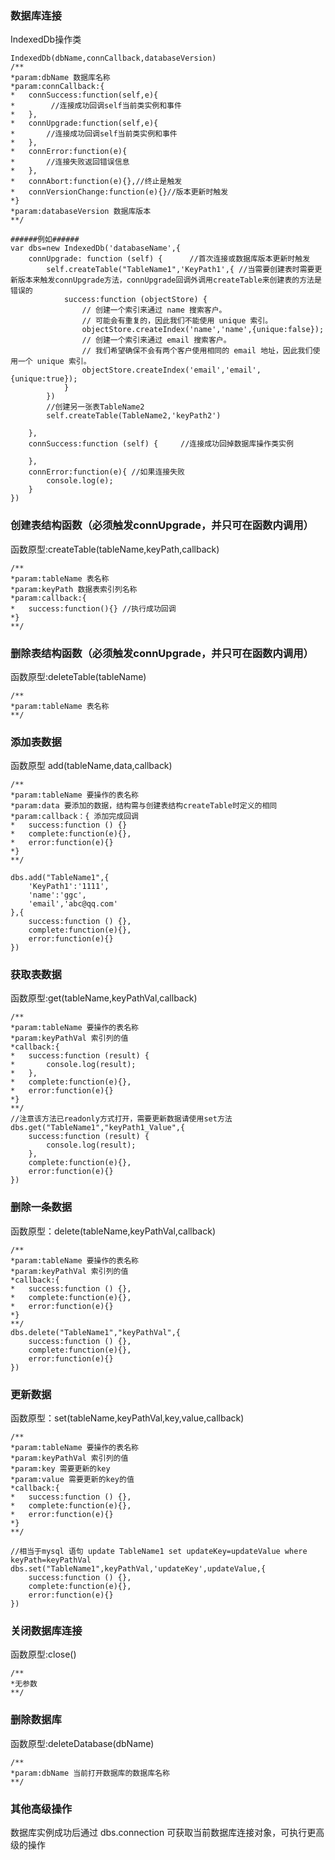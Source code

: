 ### 数据库连接
IndexedDb操作类

    IndexedDb(dbName,connCallback,databaseVersion) 
    /**
    *param:dbName 数据库名称
    *param:connCallback:{
    *   connSuccess:function(self,e){
    *        //连接成功回调self当前类实例和事件
    *   },
    *   connUpgrade:function(self,e){
    *       //连接成功回调self当前类实例和事件
    *   },
    *   connError:function(e){
    *       //连接失败返回错误信息
    *   },
    *   connAbort:function(e){},//终止是触发
    *   connVersionChange:function(e){}//版本更新时触发
    *}
    *param:databaseVersion 数据库版本
    **/
    
    ######例如######
    var dbs=new IndexedDb('databaseName',{
        connUpgrade: function (self) {      //首次连接或数据库版本更新时触发
            self.createTable("TableName1",'KeyPath1',{ //当需要创建表时需要更新版本来触发connUpgrade方法，connUpgrade回调外调用createTable来创建表的方法是错误的
                success:function (objectStore) {
                    // 创建一个索引来通过 name 搜索客户。
                    // 可能会有重复的，因此我们不能使用 unique 索引。
                    objectStore.createIndex('name','name',{unique:false});
                    // 创建一个索引来通过 email 搜索客户。
                    // 我们希望确保不会有两个客户使用相同的 email 地址，因此我们使用一个 unique 索引。
                    objectStore.createIndex('email','email',{unique:true});
                }
            })
            //创建另一张表TableName2
            self.createTable(TableName2,'keyPath2')

        },
        connSuccess:function (self) {     //连接成功回掉数据库操作类实例
            
        },
        connError:function(e){ //如果连接失败
            console.log(e);
        }
    })
    
### 创建表结构函数（必须触发connUpgrade，并只可在函数内调用）
函数原型:createTable(tableName,keyPath,callback)  

    /**
    *param:tableName 表名称
    *param:keyPath 数据表索引列名称
    *param:callback:{
    *   success:function(){} //执行成功回调
    *}
    **/
    
### 删除表结构函数（必须触发connUpgrade，并只可在函数内调用）
函数原型:deleteTable(tableName)  

    /**
    *param:tableName 表名称
    **/

### 添加表数据
函数原型 add(tableName,data,callback)  

    /**
    *param:tableName 要操作的表名称
    *param:data 要添加的数据，结构需与创建表结构createTable时定义的相同
    *param:callback：{ 添加完成回调
    *   success:function () {}
    *   complete:function(e){},
    *   error:function(e){}
    *}
    **/

    dbs.add("TableName1",{
        'KeyPath1':'1111',
        'name':'ggc',
        'email','abc@qq.com'
    },{
        success:function () {},
        complete:function(e){},
        error:function(e){}
    })
    
### 获取表数据  
函数原型:get(tableName,keyPathVal,callback)  

    /**
    *param:tableName 要操作的表名称
    *param:keyPathVal 索引列的值
    *callback:{
    *   success:function (result) {
    *       console.log(result);
    *   },
    *   complete:function(e){},
    *   error:function(e){}
    *}
    **/
    //注意该方法已readonly方式打开，需要更新数据请使用set方法
    dbs.get("TableName1","keyPath1_Value",{
        success:function (result) {
            console.log(result);
        },
        complete:function(e){},
        error:function(e){}
    })  
    
### 删除一条数据
函数原型：delete(tableName,keyPathVal,callback)

    /**
    *param:tableName 要操作的表名称
    *param:keyPathVal 索引列的值
    *callback:{
    *   success:function () {},
    *   complete:function(e){},
    *   error:function(e){}
    *}
    **/
    dbs.delete("TableName1","keyPathVal",{
        success:function () {},
        complete:function(e){},
        error:function(e){}
    })
    
### 更新数据
函数原型：set(tableName,keyPathVal,key,value,callback)

    /**
    *param:tableName 要操作的表名称
    *param:keyPathVal 索引列的值
    *param:key 需要更新的key
    *param:value 需要更新的key的值
    *callback:{
    *   success:function () {},
    *   complete:function(e){},
    *   error:function(e){}
    *}
    **/
    
    //相当于mysql 语句 update TableName1 set updateKey=updateValue where keyPath=keyPathVal
    dbs.set("TableName1",keyPathVal,'updateKey',updateValue,{
        success:function () {},
        complete:function(e){},
        error:function(e){}
    })  
    
### 关闭数据库连接
函数原型:close()  

    /**
    *无参数
    **/
    
### 删除数据库
函数原型:deleteDatabase(dbName)

    /**
    *param:dbName 当前打开数据库的数据库名称
    **/
    
### 其他高级操作
数据库实例成功后通过 dbs.connection 可获取当前数据库连接对象，可执行更高级的操作
